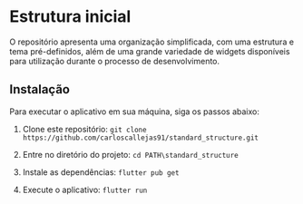 # Estrutura inicial

O repositório apresenta uma organização simplificada, com uma estrutura e tema pré-definidos, além de uma grande variedade de widgets disponíveis para utilização durante o processo de desenvolvimento.

## Instalação
Para executar o aplicativo em sua máquina, siga os passos abaixo:

1. Clone este repositório:
`git clone https://github.com/carloscallejas91/standard_structure.git`

2. Entre no diretório do projeto:
`cd PATH\standard_structure`

3. Instale as dependências:
`flutter pub get`

4. Execute o aplicativo:
`flutter run`
